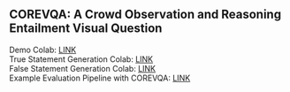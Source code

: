 ## COREVQA: A Crowd Observation and Reasoning Entailment Visual Question

Demo Colab: [LINK](https://colab.research.google.com/drive/1SpuTta5tSzktiCo9xN4CtE9P1pmYV0ax)  
True Statement Generation Colab: [LINK](https://colab.research.google.com/drive/15r2umyM2bldKTxjrDIR_Q11Yh5waGVNR#scrollTo=htPzjvrcd08S)  
False Statement Generation Colab: [LINK](https://colab.research.google.com/drive/1VEBi12Ggt45jE3AnMXbnsTonxZEwdMm1#scrollTo=l1YJkifHnfLn)  
Example Evaluation Pipeline with COREVQA: [LINK](https://colab.research.google.com/drive/1YJaYwfqV9l_byIPIdLTSmX81g-Zo82eF?authuser=0#scrollTo=xdhU2JZCw6UV&uniqifier=1)
